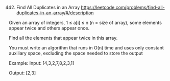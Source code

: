 442. Find All Duplicates in an Array
     https://leetcode.com/problems/find-all-duplicates-in-an-array/#/description

Given an array of integers, 1 ≤ a[i] ≤ n (n = size of array),
some elements appear twice and others appear once.

Find all the elements that appear twice in this array.

You must write an algorithm that runs in O(n) time and uses only constant auxiliary space, excluding the space needed to store the output

Example:
Input:
[4,3,2,7,8,2,3,1]

Output:
[2,3]